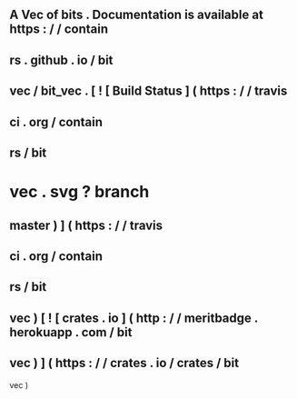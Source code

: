 A
Vec
of
bits
.
Documentation
is
available
at
https
:
/
/
contain
-
rs
.
github
.
io
/
bit
-
vec
/
bit_vec
.
[
!
[
Build
Status
]
(
https
:
/
/
travis
-
ci
.
org
/
contain
-
rs
/
bit
-
vec
.
svg
?
branch
=
master
)
]
(
https
:
/
/
travis
-
ci
.
org
/
contain
-
rs
/
bit
-
vec
)
[
!
[
crates
.
io
]
(
http
:
/
/
meritbadge
.
herokuapp
.
com
/
bit
-
vec
)
]
(
https
:
/
/
crates
.
io
/
crates
/
bit
-
vec
)
